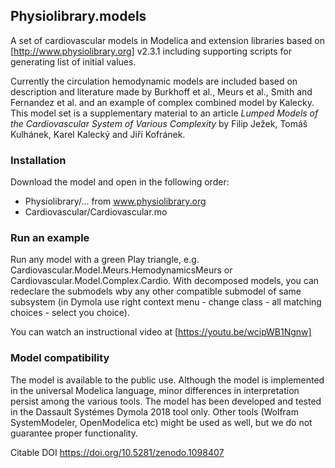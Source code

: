 ## Physiolibrary.models

A set of cardiovascular models in Modelica and extension libraries based on [http://www.physiolibrary.org] v2.3.1 including supporting scripts for generating list of initial values.

Currently the circulation hemodynamic models are included based on description and literature made by Burkhoff et al., Meurs et al., Smith and Fernandez et al. and an example of complex combined model by Kalecky.
This model set is a supplementary material to an article *Lumped Models of the Cardiovascular System of Various Complexity* by Filip Ježek, Tomáš Kulhánek, Karel Kalecký and Jiří Kofránek.

### Installation

Download the model and open in the following order:
  * Physiolibrary/...   from www.physiolibrary.org
  * Cardiovascular/Cardiovascular.mo
  
### Run an example
Run any model with a green Play triangle, e.g. Cardiovascular.Model.Meurs.HemodynamicsMeurs or Cardiovascular.Model.Complex.Cardio. With decomposed models, you can redeclare the submodels wby any other compatible submodel of same subsystem (in Dymola use right context menu - change class - all matching choices - select you choice).

You can watch an instructional video at [https://youtu.be/wcipWB1Ngnw]

### Model compatibility
The model is available to the public use. Although the model is implemented in the universal Modelica language, minor differences in interpretation persist among the various tools. The model has been developed and tested in the Dassault Systémes Dymola 2018 tool only. Other tools (Wolfram SystemModeler, OpenModelica etc) might be used as well, but we do not guarantee proper functionality.

Citable DOI https://doi.org/10.5281/zenodo.1098407
